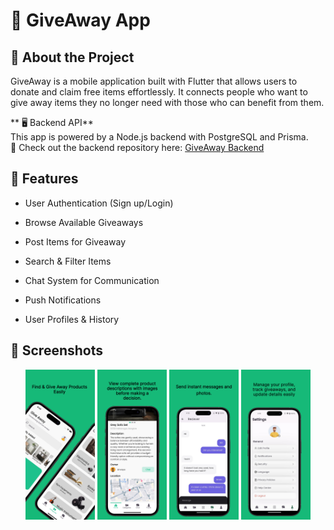 # 🎁 GiveAway App

## 📌 About the Project

GiveAway is a mobile application built with Flutter that allows users to donate and claim free items effortlessly. It connects people who want to give away items they no longer need with those who can benefit from them.

** 🖥 Backend API**  
This app is powered by a Node.js backend with PostgreSQL and Prisma.  
🔗 Check out the backend repository here: [GiveAway Backend](https://github.com/your-username/giveaway-backend)  


## 🚀 Features

* User Authentication (Sign up/Login)

* Browse Available Giveaways

* Post Items for Giveaway

* Search & Filter Items

* Chat System for Communication

* Push Notifications

* User Profiles & History

## 📱 Screenshots

<div align="center">
  
  <img src="https://raw.githubusercontent.com/aminick21/giveaway-app/refs/heads/main/app_screenshots/image1.jpg" alt="About the App" width="22%">
  <img src="https://raw.githubusercontent.com/aminick21/giveaway-app/refs/heads/main/app_screenshots/image2.jpg" alt="About the App" width="22%">
  <img src="https://raw.githubusercontent.com/aminick21/giveaway-app/refs/heads/main/app_screenshots/image3.jpg" alt="About the App" width="22%">
  <img src="https://raw.githubusercontent.com/aminick21/giveaway-app/refs/heads/main/app_screenshots/image4.jpg" alt="About the App" width="22%">
</div>
